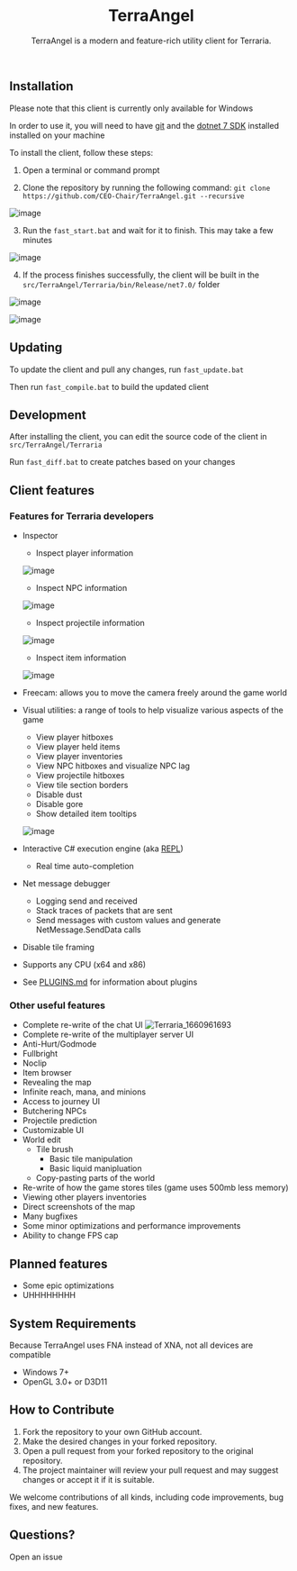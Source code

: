 
<h1 align="center">
TerraAngel
</h1>
<p align="center">
TerraAngel is a modern and feature-rich utility client for Terraria.
</p>
<br>

<h2>
Installation
</h2>

Please note that this client is currently only available for Windows

In order to use it, you will need to have [git](https://git-scm.com/download/win) and the [dotnet 7 SDK](https://dotnet.microsoft.com/en-us/download/dotnet/7.0) installed  installed on your machine


To install the client, follow these steps:

  1. Open a terminal or command prompt

  2. Clone the repository by running the following command: `git clone https://github.com/CEO-Chair/TerraAngel.git --recursive`

  ![image](https://user-images.githubusercontent.com/87276335/182042166-c967bcba-cd52-4372-ad75-3bc5faaac0ea.png)

  3. Run the `fast_start.bat` and wait for it to finish. This may take a few minutes

  ![image](https://user-images.githubusercontent.com/87276335/182042235-9ce87d19-61ee-4636-b3ab-eee0ccb0e428.png)

  4. If the process finishes successfully, the client will be built in the `src/TerraAngel/Terraria/bin/Release/net7.0/` folder

  ![image](https://user-images.githubusercontent.com/87276335/182298612-c9aa34a2-9df7-4047-9a4f-a465c95419a1.png)

  ![image](https://user-images.githubusercontent.com/87276335/182298616-e9e2299e-611c-4b7d-823e-b4d6ff828c42.png)

<h2>
Updating
</h2>

To update the client and pull any changes, run `fast_update.bat`

Then run `fast_compile.bat` to build the updated client

<h2>
Development
</h2>

After installing the client, you can edit the source code of the client in `src/TerraAngel/Terraria`

Run `fast_diff.bat` to create patches based on your changes

<h2>
Client features
</h2>

<h3>
Features for Terraria developers
</h3>

- Inspector
    - Inspect player information
    
    ![image](https://user-images.githubusercontent.com/87276335/227608993-092563ba-64f2-4102-9cbe-1c3723bf8e68.png)
    - Inspect NPC information
    
    ![image](https://user-images.githubusercontent.com/87276335/227608567-45571da7-b75a-4057-8fa8-a7501bcad51f.png)
    - Inspect projectile information
    
    ![image](https://user-images.githubusercontent.com/87276335/227608900-8a275a82-ee30-4352-b692-8d929bc270bf.png)
    - Inspect item information
    
    ![image](https://user-images.githubusercontent.com/87276335/227608459-e5c5bd79-1684-419b-84dd-a5d898b5e3c6.png)
    
- Freecam: allows you to move the camera freely around the game world
- Visual utilities: a range of tools to help visualize various aspects of the game
   - View player hitboxes
   - View player held items
   - View player inventories
   - View NPC hitboxes and visualize NPC lag
   - View projectile hitboxes
   - View tile section borders
   - Disable dust
   - Disable gore
   - Show detailed item tooltips

   ![image](https://user-images.githubusercontent.com/87276335/197304559-292de6a7-bed1-4cc9-a452-89d70e890981.png)
- Interactive C# execution engine (aka [REPL](https://en.wikipedia.org/wiki/Read%E2%80%93eval%E2%80%93print_loop))
  - Real time auto-completion
- Net message debugger
  - Logging send and received
  - Stack traces of packets that are sent
  - Send messages with custom values and generate NetMessage.SendData calls
- Disable tile framing
- Supports any CPU (x64 and x86)
- See [PLUGINS.md](/PLUGINS.md) for information about plugins

<h3>
Other useful features
</h3>

- Complete re-write of the chat UI
![Terraria_1660961693](https://user-images.githubusercontent.com/87276335/185725363-591a1d7b-a264-4a46-bfb2-96578c8ad6a3.gif)
- Complete re-write of the multiplayer server UI
- Anti-Hurt/Godmode
- Fullbright
- Noclip
- Item browser
- Revealing the map
- Infinite reach, mana, and minions
- Access to journey UI
- Butchering NPCs
- Projectile prediction
- Customizable UI
- World edit 
  - Tile brush
    - Basic tile manipulation
    - Basic liquid manipluation
  - Copy-pasting parts of the world
- Re-write of how the game stores tiles (game uses 500mb less memory)
- Viewing other players inventories
- Direct screenshots of the map
- Many bugfixes
- Some minor optimizations and performance improvements
- Ability to change FPS cap

<h2>
Planned features
</h2>

- Some epic optimizations
- UHHHHHHHH

<h2>
System Requirements
</h2>

Because TerraAngel uses FNA instead of XNA, not all devices are compatible

- Windows 7+
- OpenGL 3.0+ or D3D11

<h2>
How to Contribute
</h2>

  1. Fork the repository to your own GitHub account.
  2. Make the desired changes in your forked repository.
  3. Open a pull request from your forked repository to the original repository.
  4. The project maintainer will review your pull request and may suggest changes or accept it if it is suitable.

We welcome contributions of all kinds, including code improvements, bug fixes, and new features.

<h2>
Questions?
</h2>

Open an issue
